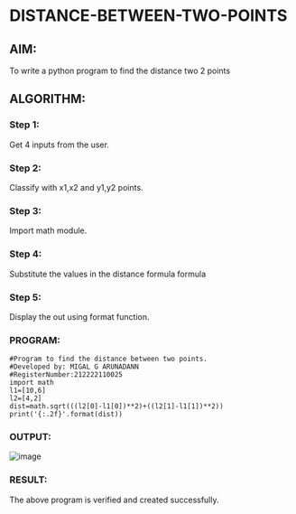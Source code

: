 # DISTANCE-BETWEEN-TWO-POINTS

## AIM:
To write a python program to find the distance two 2 points
## ALGORITHM:
### Step 1: 
Get 4 inputs from the user.
### Step 2:
Classify with x1,x2 and y1,y2 points.
### Step 3: 
Import math module.
### Step 4: 
Substitute the values in the distance formula formula
### Step 5: 
Display the out using format function.
### PROGRAM:
```
#Program to find the distance between two points.
#Developed by: MIGAL G ARUNADANN
#RegisterNumber:212222110025
import math
l1=[10,6]
l2=[4,2]
dist=math.sqrt(((l2[0]-l1[0])**2)+((l2[1]-l1[1])**2))
print('{:.2f}'.format(dist))
```

### OUTPUT:
![image](https://github.com/Migaleyy/DISTANCE-BETWEEN-TWO-POINTS/assets/118262199/c95e22ef-5680-4baa-ac43-18e2c298971a)

### RESULT:
The above program is verified and created successfully.
